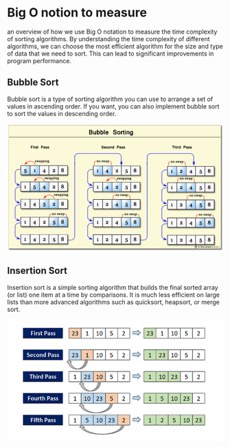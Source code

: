 # Big O notion to measure

an overview of how we use Big O notation to measure the time complexity of sorting algorithms. By understanding the time complexity of different algorithms, we can choose the most efficient algorithm for the size and type of data that we need to sort. This can lead to significant improvements in program performance.

## Bubble Sort

Bubble sort is a type of sorting algorithm you can use to arrange a set of values in ascending order. If you want, you can also implement bubble sort to sort the values in descending order.

![bubble sort](img/bubble-short.png)

## Insertion Sort

Insertion sort is a simple sorting algorithm that builds the final sorted array (or list) one item at a time by comparisons. It is much less efficient on large lists than more advanced algorithms such as quicksort, heapsort, or merge sort.

![Insertion sort](img/Insertion_sort.png)
